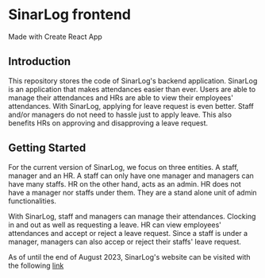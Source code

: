 # SinarLog frontend

Made with Create React App

## Introduction
This repository stores the code of SinarLog's backend application. SinarLog is an application that makes attendances easier than ever. Users are able to manage their attendances and HRs are able to view their employees' attendances. With SinarLog, applying for leave request is even better. Staff and/or managers do not need to hassle just to apply leave. This also benefits HRs on approving and disapproving a leave request.

## Getting Started
For the current version of SinarLog, we focus on three entities. A staff, manager and an HR. A staff can only have one manager and managers can have many staffs. HR on the other hand, acts as an admin. HR does not have a manager nor staffs under them. They are a stand alone unit of admin functionalities.

With SinarLog, staff and managers can manage their attendances. Clocking in and out as well as requesting a leave. HR can view employees' attendances and accept or reject a leave request. Since a staff is under a manager, managers can also accep or reject  their staffs' leave request.

As of until the end of August 2023, SinarLog's website can be visited with the following [link](https://sinarlog.web.app)